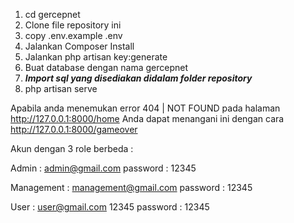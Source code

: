 1. cd gercepnet
2. Clone file repository ini
3. copy .env.example .env
4. Jalankan Composer Install
5. Jalankan php artisan key:generate
6. Buat database dengan nama gercepnet
7. <b><i>Import sql yang disediakan didalam folder repository</i></b>
8. php artisan serve

Apabila anda menemukan error 404 | NOT FOUND pada halaman http://127.0.0.1:8000/home Anda dapat menangani ini dengan cara http://127.0.0.1:8000/gameover

Akun dengan 3 role berbeda :

Admin : admin@gmail.com 
password : 12345

Management : management@gmail.com
password : 12345

User : user@gmail.com 12345
password : 12345
